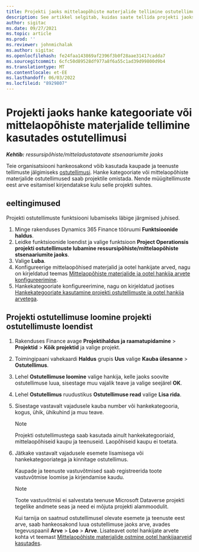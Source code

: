 ```yaml
---
title: Projekti jaoks mittelaopõhiste materjalide tellimine ostutellimusi kasutades
description: See artikkel selgitab, kuidas saate tellida projekti jaoks mittelaopõhiseid materjale kasutades ostutellimusi.
author: sigitac
ms.date: 09/27/2021
ms.topic: article
ms.prod: ''
ms.reviewer: johnmichalak
ms.author: sigitac
ms.openlocfilehash: fe24faa143869af2396f3b0f28aae31417cadda7
ms.sourcegitcommit: 6cfc50d89528df977a8f6a55c1ad39d99800d9b4
ms.translationtype: MT
ms.contentlocale: et-EE
ms.lasthandoff: 06/03/2022
ms.locfileid: "8929807"
---
```

# <a name="order-procurement-categories-or-non-stocked-materials-for-a-project-using-project-purchase-orders"></a>Projekti jaoks hanke kategooriate või mittelaopõhiste materjalide tellimine kasutades ostutellimusi

_**Kehtib:** ressursipõhiste/mitteladustatavate stsenaariumite jaoks_

Teie organisatsiooni hankeosakond võib kasutada kaupade ja teenuste tellimuste jälgimiseks [ostutellimusi](/dynamics365/supply-chain/procurement/purchase-order-overview). Hanke kategooriate või mittelaopõhiste materjalide ostutellimused saab projektile omistada. Nende müügitellimuste eest arve esitamisel kirjendatakse kulu selle projekti suhtes.

## <a name="prerequisites"></a>eeltingimused
Projekti ostutellimuste funktsiooni lubamiseks läbige järgmised juhised.

1. Minge rakenduses Dynamics 365 Finance tööruumi **Funktsioonide haldus**.
2. Leidke funktsioonide loendist ja valige funktsioon **Project Operationsis projekti ostutellimuste lubamine ressursipõhiste/mittelaopõhiste stsenaariumite jaoks**.
3. Valige **Luba**.
4. Konfigureerige mittelaopõhised materjalid ja ootel hankijate arved, nagu on kirjeldatud teemas [Mittelaopõhiste materjalide ja ootel hankija arvete konfigureerimine](configure-materials-nonstocked.md).
5. Hankekategooriate konfigureerimine, nagu on kirjeldatud jaotises [Hankekategooriate kasutamine projekti ostutellimuste ja ootel hankija arvetega](configure-procurement-categories.md).

## <a name="create-a-project-purchase-order-from-the-project-purchase-order-list"></a>Projekti ostutellimuse loomine projekti ostutellimuste loendist

1. Rakenduses Finance avage **Projektihaldus ja raamatupidamine** > **Projektid** > **Kõik projektid** ja valige projekt.
2. Toimingipaani vahekaardi **Haldus** grupis **Uus** valige **Kauba ülesanne** > **Ostutellimus**.
3. Lehel **Ostutellimuse loomine** valige hankija, kelle jaoks soovite ostutellimuse luua, sisestage muu vajalik teave ja valige seejärel **OK**.
4. Lehel **Ostutellimus** ruudustikus **Ostutellimuse read** valige **Lisa rida**.
5. Sisestage vastavalt vajadusele kauba number või hankekategooria, kogus, ühik, ühikuhind ja muu teave.

    > [!NOTE]
    > Projekti ostutellimustega saab kasutada ainult hankekategooriaid, mittelaopõhiseid kaupu ja teenuseid. Laopõhiseid kaupu ei toetata.

6. Jätkake vastavalt vajadusele esemete lisamisega või hankekategooriatega ja kinnitage ostutellimus.

    Kaupade ja teenuste vastuvõtmised saab registreerida toote vastuvõtmise loomise ja kirjendamise kaudu.

    > [!NOTE]
    > Toote vastuvõtmisi ei salvestata teenuse Microsoft Dataverse projekti tegelike andmete seas ja need ei mõjuta projekti alammoodulit.

    Kui tarnija on saatnud ostutellimusel olevate esemete ja teenuste eest arve, saab hankeosakond luua ostutellimuse jaoks arve, avades tegevuspaanil **Arve** > **Loo** > **Arve**. Lisateavet ootel hankijate arvete kohta vt teemast [Mittelaopõhiste materjalide ostmine ootel hankijaarveid kasutades](pending-vendor-invoices.md).

